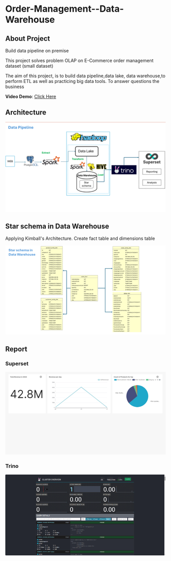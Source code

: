 # Order-Management--Data-Warehouse

## About Project

Build data pipeline on premise

This project solves problem OLAP on E-Commerce order management dataset (small dataset)

The aim of this project, is to build data pipeline,data lake, data warehouse,to perform ETL as well as practicing big data tools. To answer questions the business 

**Video Demo**: [Click Here](https://drive.google.com/file/d/1kueWDSmoipsqWWZ8qHNifRgRwWnQf2j_/view?usp=sharing)



## Architecture

![Architecture](images/Architecture.png)

## Star schema in Data Warehouse
Applying Kimball's Architecture. Create fact table and dimensions table

![StarSchema](images/StarSchema.png)

## Report
### Superset
![Superset](images/report-2024-02-21T10-03-53.362Z.jpg)

### Trino
![Trino](images/Trino.png)


